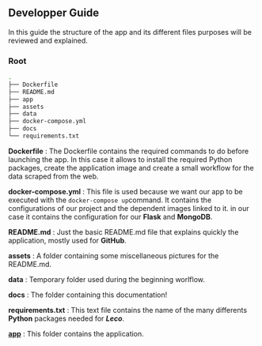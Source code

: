 ## Developper Guide

In this guide the structure of the app and its different files purposes will be reviewed and explained.

### Root

```bash
.
├── Dockerfile
├── README.md
├── app
├── assets
├── data
├── docker-compose.yml
├── docs
└── requirements.txt
```

**Dockerfile** 
: The Dockerfile contains the required commands to do before launching the app. In this case it allows to install the required Python packages, create the application image and create a small workflow for the data scraped from the web.

**docker-compose.yml**
: This file is used because we want our app to be executed with the `docker-compose up`command. It contains the configurations of our project and the dependent images linked to it. in our case it contains the configuration for our **Flask** and **MongoDB**.

**README.md**
: Just the basic README.md file that explains quickly the application, mostly used for **GitHub**.

**assets**
: A folder containing some miscellaneous pictures for the README.md.

**data**
: Temporary folder used during the beginning worlflow.

**docs**
: The folder containing this documentation!

**requirements.txt**
: This text file contains the name of the many differents **Python** packages needed for ***Leco***.

**[app](dev_guide/app.md)**
: This folder contains the application.



